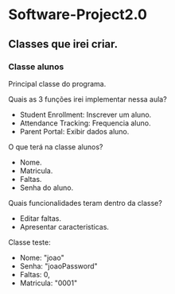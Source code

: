 # Software-Project2.0

## Classes que irei criar.
### Classe alunos
Principal classe do programa. 

Quais as 3 funções irei implementar nessa aula?
* Student Enrollment: Inscrever um aluno.
* Attendance Tracking: Frequencia aluno.
* Parent Portal: Exibir dados aluno.

O que terá na classe alunos?
* Nome.
* Matricula.
* Faltas.
* Senha do aluno.

Quais funcionalidades teram dentro da classe?
* Editar faltas.
* Apresentar caracteristicas.

Classe teste:
* Nome: "joao"
* Senha: "joaoPassword"
* Faltas: 0,
* Matricula: "0001"
